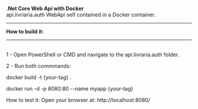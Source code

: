 <b>.Net Core Web Api with Docker</b><br>
api.livriaria.auth WebApi self contained in a Docker container.
<hr>
<b>How to build it:</b>
<hr>
<br>
1 - Open PowerShell or CMD and navigate to the api.livraria.auth folder.

2 - Run both commmands:

docker build -t {your-tag} .

docker run -d -p 8080:80 --name myapp {your-tag}

How to test it:
Open your browser at: http://localhost:8080/
